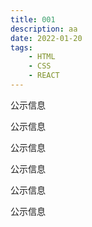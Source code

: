 ```yaml
---
title: 001
description: aa
date: 2022-01-20
tags:
    - HTML
    - CSS
    - REACT
---
```


公示信息

公示信息

公示信息

公示信息

公示信息

公示信息
